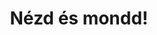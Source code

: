 ---
title: "Nézd és mondd!"
summary: "Ebben az írásban egy egészen furcsa szabály szerint képezett sorozat elemeit vizsgálom meg: mindegyik tagot úgy kapjuk, hogy felolvassuk az előző tagot, és szó szerint leírjuk az ebben kimondott számokat. Ami igazán bizarr, hogy a sorozat, bármennyire is nem matematikainak tűnő módszerrel van képezve, nagyon is matematikai tulajdonságokkal fog bírni (meghökkentő illusztráció gyanánt: az egymást követő tagok hosszainak hányadosa egy 71-ed fokú egyenlet egyetlen pozitív valós megoldásához fog tartani...). (Megjelent: Érintő - Elektronikus Matematikai Lapok, 5. szám, 2017. szeptember.)"
authors:
- Ferenci Tamás

publishDate: 2017-09-01T00:00:00

external_link: https://ematlap.hu/tudomany-tortenet-2017-09/544-nezd-es-mondd-2
---